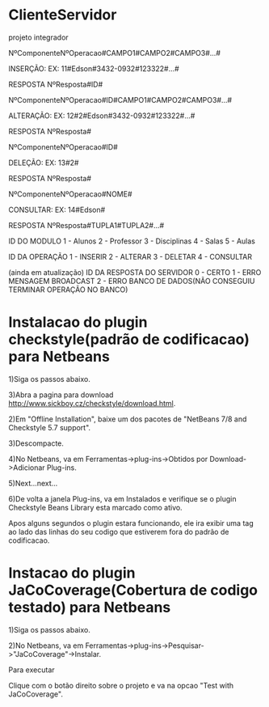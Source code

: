 ClienteServidor
===============

projeto integrador

NºComponenteNºOperacao#CAMPO1#CAMPO2#CAMPO3#...#

INSERÇÃO: EX: 11#Edson#3432-0932#123322#...#

RESPOSTA NºResposta#ID#

NºComponenteNºOperacao#ID#CAMPO1#CAMPO2#CAMPO3#...#

ALTERAÇÃO: EX: 12#2#Edson#3432-0932#123322#...#

RESPOSTA NºResposta#

NºComponenteNºOperacao#ID#

DELEÇÃO: EX: 13#2#

RESPOSTA NºResposta#

NºComponenteNºOperacao#NOME#

CONSULTAR: EX: 14#Edson#

RESPOSTA NºResposta#TUPLA1#TUPLA2#...#

ID DO MODULO
1 - Alunos
2 - Professor
3 - Disciplinas
4 - Salas
5 - Aulas

ID DA OPERAÇÃO
1 - INSERIR
2 - ALTERAR
3 - DELETAR
4 - CONSULTAR

(ainda em atualização)
ID DA RESPOSTA DO SERVIDOR
0 - CERTO
1 - ERRO MENSAGEM BROADCAST
2 - ERRO BANCO DE DADOS(NÃO CONSEGUIU TERMINAR OPERAÇÃO NO BANCO)

Instalacao do plugin checkstyle(padrão de codificacao) para Netbeans
=======

1)Siga os passos abaixo.

3)Abra a pagina para download http://www.sickboy.cz/checkstyle/download.html.

2)Em "Offline Installation", baixe um dos pacotes de "NetBeans 7/8 and Checkstyle 5.7 support".

3)Descompacte.

4)No Netbeans, va em Ferramentas->plug-ins->Obtidos por Download->Adicionar Plug-ins.

5)Next...next...

6)De volta a janela Plug-ins, va em Instalados e verifique se o plugin Checkstyle Beans
Library esta marcado como ativo.

Apos alguns segundos o plugin estara funcionando, ele ira exibir uma tag ao lado das linhas do seu codigo que
estiverem fora do padrão de codificacao.

Instacao do plugin JaCoCoverage(Cobertura de codigo testado) para Netbeans
=======

1)Siga os passos abaixo.

2)No Netbeans, va em Ferramentas->plug-ins->Pesquisar->"JaCoCoverage"->Instalar.

Para executar

Clique com o botão direito sobre o projeto e va na opcao "Test with JaCoCoverage".

